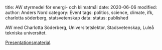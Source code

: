 title: AW styrmedel för energi- och klimatmål
date: 2020-06-06
modified:
author: Anders Nord
category: Event
tags: politics, science, climate, ifk, charlotta söderberg, statsvetenskap
data:
status: published

AW med Charlotta Söderberg, Universitetslektor, Stadsvetenskap, Luleå tekniska
universitet.

<a href="data/Charlotta_Soderberg_IFK_2020.pptx"
target="_blank">Presentationsmaterial</a>.

